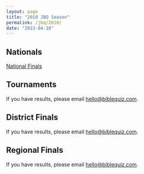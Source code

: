 ```yaml
---
layout: page
title: "2010 JBQ Season"
permalink: /jbq/2010/
date: "2023-04-10"
---
```


## Nationals
<a href="{% link _pages/jbq/2010/nationals.md %}" class="button is-primary">National Finals</a>

## Tournaments
If you have results, please email <hello@biblequiz.com>.

## District Finals
If you have results, please email <hello@biblequiz.com>.

## Regional Finals
If you have results, please email <hello@biblequiz.com>.

